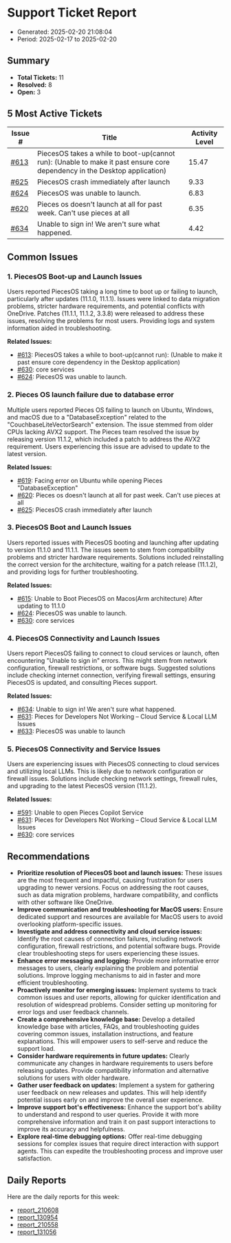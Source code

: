 # Support Ticket Report
- Generated: 2025-02-20 21:08:04
- Period: 2025-02-17 to 2025-02-20

## Summary
- **Total Tickets:** 11
- **Resolved:** 8
- **Open:** 3

## 5 Most Active Tickets
| Issue # | Title | Activity Level |
|---------|-------|----------------|
| [#613](https://github.com/pieces-app/support/issues/613) | PiecesOS takes a while to boot-up(cannot run): (Unable to make it past ensure core dependency in the Desktop application) | 15.47 |
| [#625](https://github.com/pieces-app/support/issues/625) | PiecesOS crash immediately after launch | 9.33 |
| [#624](https://github.com/pieces-app/support/issues/624) | PiecesOS was unable to launch. | 6.83 |
| [#620](https://github.com/pieces-app/support/issues/620) | Pieces os doesn't launch at all for past week. Can't use pieces at all | 6.35 |
| [#634](https://github.com/pieces-app/support/issues/634) | Unable to sign in! We aren't sure what happened. | 4.42 |

## Common Issues
### 1. PiecesOS Boot-up and Launch Issues
Users reported PiecesOS taking a long time to boot up or failing to launch, particularly after updates (11.1.0, 11.1.1). Issues were linked to data migration problems, stricter hardware requirements, and potential conflicts with OneDrive. Patches (11.1.1, 11.1.2, 3.3.8) were released to address these issues, resolving the problems for most users. Providing logs and system information aided in troubleshooting.

**Related Issues:**
- [#613](https://github.com/pieces-app/support/issues/613): PiecesOS takes a while to boot-up(cannot run): (Unable to make it past ensure core dependency in the Desktop application)
- [#630](https://github.com/pieces-app/support/issues/630): core services
- [#624](https://github.com/pieces-app/support/issues/624): PiecesOS was unable to launch.

### 2. Pieces OS launch failure due to database error
Multiple users reported Pieces OS failing to launch on Ubuntu, Windows, and macOS due to a "DatabaseException" related to the "CouchbaseLiteVectorSearch" extension. The issue stemmed from older CPUs lacking AVX2 support. The Pieces team resolved the issue by releasing version 11.1.2, which included a patch to address the AVX2 requirement. Users experiencing this issue are advised to update to the latest version.

**Related Issues:**
- [#619](https://github.com/pieces-app/support/issues/619): Facing error on Ubuntu while opening Pieces "DatabaseException"
- [#620](https://github.com/pieces-app/support/issues/620): Pieces os doesn't launch at all for past week. Can't use pieces at all
- [#625](https://github.com/pieces-app/support/issues/625): PiecesOS crash immediately after launch

### 3. PiecesOS Boot and Launch Issues
Users reported issues with PiecesOS booting and launching after updating to version 11.1.0 and 11.1.1. The issues seem to stem from compatibility problems and stricter hardware requirements. Solutions included reinstalling the correct version for the architecture, waiting for a patch release (11.1.2), and providing logs for further troubleshooting.

**Related Issues:**
- [#615](https://github.com/pieces-app/support/issues/615): Unable to Boot PiecesOS on Macos(Arm architecture) After updating to 11.1.0
- [#624](https://github.com/pieces-app/support/issues/624): PiecesOS was unable to launch.
- [#630](https://github.com/pieces-app/support/issues/630): core services

### 4. PiecesOS Connectivity and Launch Issues
Users report PiecesOS failing to connect to cloud services or launch, often encountering "Unable to sign in" errors. This might stem from network configuration, firewall restrictions, or software bugs. Suggested solutions include checking internet connection, verifying firewall settings, ensuring PiecesOS is updated, and consulting Pieces support.

**Related Issues:**
- [#634](https://github.com/pieces-app/support/issues/634): Unable to sign in! We aren't sure what happened.
- [#631](https://github.com/pieces-app/support/issues/631): Pieces for Developers Not Working – Cloud Service & Local LLM Issues
- [#633](https://github.com/pieces-app/support/issues/633): PiecesOS was unable to launch

### 5. PiecesOS Connectivity and Service Issues
Users are experiencing issues with PiecesOS connecting to cloud services and utilizing local LLMs.  This is likely due to network configuration or firewall issues.  Solutions include checking network settings, firewall rules, and upgrading to the latest PiecesOS version (11.1.2).

**Related Issues:**
- [#591](https://github.com/pieces-app/support/issues/591): Unable to open Pieces Copilot Service
- [#631](https://github.com/pieces-app/support/issues/631): Pieces for Developers Not Working – Cloud Service & Local LLM Issues
- [#630](https://github.com/pieces-app/support/issues/630): core services


## Recommendations
- **Prioritize resolution of PiecesOS boot and launch issues:** These issues are the most frequent and impactful, causing frustration for users upgrading to newer versions. Focus on addressing the root causes, such as data migration problems, hardware compatibility, and conflicts with other software like OneDrive.
- **Improve communication and troubleshooting for MacOS users:** Ensure dedicated support and resources are available for MacOS users to avoid overlooking platform-specific issues.
- **Investigate and address connectivity and cloud service issues:** Identify the root causes of connection failures, including network configuration, firewall restrictions, and potential software bugs. Provide clear troubleshooting steps for users experiencing these issues.
- **Enhance error messaging and logging:** Provide more informative error messages to users, clearly explaining the problem and potential solutions. Improve logging mechanisms to aid in faster and more efficient troubleshooting.
- **Proactively monitor for emerging issues:** Implement systems to track common issues and user reports, allowing for quicker identification and resolution of widespread problems. Consider setting up monitoring for error logs and user feedback channels.
- **Create a comprehensive knowledge base:** Develop a detailed knowledge base with articles, FAQs, and troubleshooting guides covering common issues, installation instructions, and feature explanations. This will empower users to self-serve and reduce the support load.
- **Consider hardware requirements in future updates:** Clearly communicate any changes in hardware requirements to users before releasing updates. Provide compatibility information and alternative solutions for users with older hardware.
- **Gather user feedback on updates:** Implement a system for gathering user feedback on new releases and updates. This will help identify potential issues early on and improve the overall user experience.
- **Improve support bot's effectiveness:** Enhance the support bot's ability to understand and respond to user queries. Provide it with more comprehensive information and train it on past support interactions to improve its accuracy and helpfulness.
- **Explore real-time debugging options:** Offer real-time debugging sessions for complex issues that require direct interaction with support agents. This can expedite the troubleshooting process and improve user satisfaction.

## Daily Reports
Here are the daily reports for this week:

- [report_210608](daily/2025-02-18/report_210608.md)
- [report_130954](daily/2025-02-18/report_130954.md)
- [report_210558](daily/2025-02-20/report_210558.md)
- [report_131056](daily/2025-02-20/report_131056.md)
